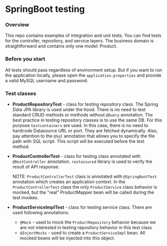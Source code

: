 # SpringBoot testing

### Overview
This repo contains examples of integration and unit tests. 
You can find tests for the controller, repository, and service layers.
The business domain is straightforward and contains only one model: Product.

### Before you start
All tests should pass regardless of environment setup. 
But if you want to run the application locally, please open the `application.properties` and provide a valid MySQL username and password.

### Test classes
- **ProductRepositoryTest** - class for testing repository class. 
The Spring Data JPA library is used under the hood. 
There is no need to test standard CRUD methods or methods without `@Query` annotation.
The best practice in testing repository classes is to use the same DB. 
For this purpose `testcontainers` are used. 
In this case, there is no need to hardcode Datasource URL or port. They are fetched dynamically.
Also, pay attention to the `@Sql` annotation that allows you to specify the file path with SQL script. 
This script will be executed before the test method.

- **ProductControllerTest** - class for testing class annotated with `@RestController` annotation.
`restassured` library is used to verify the result of API response.

    NOTE: `ProductControllerTest` class is annotated with `@SpringBootTest` annotation which creates an application context. 
    In the `ProductControllerTest` class the only `ProductService` class behavior is mocked, but the "real" ProductMapper bean will be called during the test invokes.

- **ProductServiceImplTest** - class for testing service class. 
There are used following annotations:
    - `@Mock` - used to mock the `ProductRepository` behavior because we are not interested in testing repository behavior in this test class
    - `@InjectMocks` - used to create a `ProductServiceImpl` bean. All mocked beans will be injected into this object.
